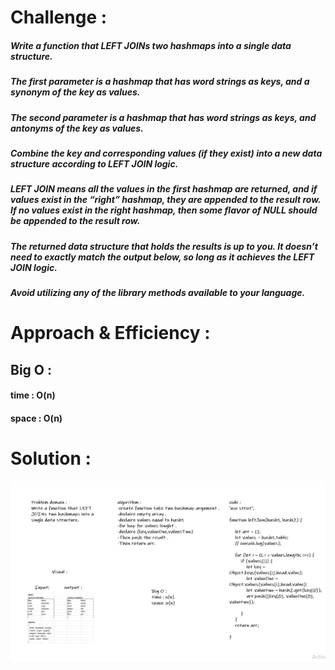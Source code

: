 # Challenge : 
##### Write a function that LEFT JOINs two hashmaps into a single data structure.
##### The first parameter is a hashmap that has word strings as keys, and a synonym of the key as values.
##### The second parameter is a hashmap that has word strings as keys, and antonyms of the key as values.
##### Combine the key and corresponding values (if they exist) into a new data structure according to LEFT JOIN logic.
##### LEFT JOIN means all the values in the first hashmap are returned, and if values exist in the “right” hashmap, they are appended to the result row. If no values exist in the right hashmap, then some flavor of NULL should be appended to the result row.
##### The returned data structure that holds the results is up to you. It doesn’t need to exactly match the output below, so long as it achieves the LEFT JOIN logic.
##### Avoid utilizing any of the library methods available to your language.

# Approach & Efficiency : 
## Big O :
#### time : O(n) 
#### space : O(n)

# Solution : 
![Solution](./left-join.png)